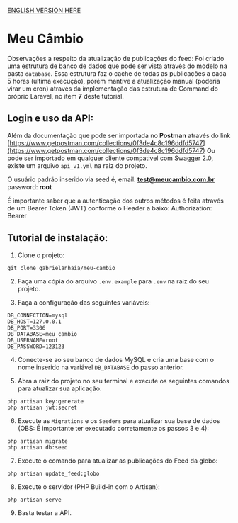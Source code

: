 [ENGLISH VERSION HERE](README_ENGLISH.md)

# Meu Câmbio

Observações a respeito da atualização de publicações do feed: Foi criado uma estrutura de banco de dados que pode ser vista através do modelo na pasta `database`. Essa estrutura faz o cache de todas as publicações a cada 5 horas (ultima execução), porém mantive a atualização manual (poderia virar um cron) através da implementação das estrutura de Command do próprio Laravel, no item **7** deste tutorial.

## Login e uso da API:

Além da documentação que pode ser importada no **Postman** através do link [https://www.getpostman.com/collections/0f3de4c8c196ddfd5747](https://www.getpostman.com/collections/0f3de4c8c196ddfd5747)
Ou pode ser importado em qualquer cliente compativel com Swagger 2.0, existe um arquivo `api_v1.yml` na raiz do projeto.

O usuário padrão inserido via seed é,
email: **test@meucambio.com.br**
password: **root**

É importante saber que a autenticação dos outros métodos é feita através de um Bearer Token (JWT) conforme o Header a baixo:
Authorization: Bearer <token >

## Tutorial de instalação:

1. Clone o projeto:
```
git clone gabrielanhaia/meu-cambio
```

2. Faça uma cópia do arquivo `.env.example` para `.env` na raiz do seu projeto.

3. Faça a configuração das seguintes variáveis:
```
DB_CONNECTION=mysql
DB_HOST=127.0.0.1
DB_PORT=3306
DB_DATABASE=meu_cambio
DB_USERNAME=root
DB_PASSWORD=123123
```

4. Conecte-se ao seu banco de dados MySQL e cria uma base com o nome inserido na variável `DB_DATABASE` do passo anterior.

5. Abra a raiz do projeto no seu terminal e execute os seguintes comandos para atualizar sua aplicação.
```
php artisan key:generate
php artisan jwt:secret
```

6. Execute as `Migrations` e os `Seeders` para atualizar sua base de dados (OBS: É importante ter executado corretamente os passos 3 e 4):
```
php artisan migrate
php artisan db:seed
```

7. Execute o comando para atualizar as publicações do Feed da globo:
```
php artisan update_feed:globo
```

8. Execute o servidor (PHP Build-in com o Artisan):
```
php artisan serve
```
 
9. Basta testar a API.


